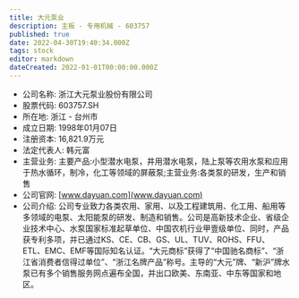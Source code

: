 ```yaml
---
title: 大元泵业
description: 主板 - 专用机械 - 603757
published: true
date: 2022-04-30T19:40:34.000Z
tags: stock
editor: markdown
dateCreated: 2022-01-01T00:00:00.000Z
---
```


- 公司名称: 浙江大元泵业股份有限公司
- 股票代码: 603757.SH
- 所在地: 浙江 - 台州市
- 成立日期: 1998年01月07日
- 注册资本: 16,821.9万元
- 法定代表人: 韩元富
- 主营业务: 主要产品:小型潜水电泵，井用潜水电泵，陆上泵等农用水泵和应用于热水循环，制冷，化工等领域的屏蔽泵;主营业务:各类泵的研发，生产和销售
- 公司官网: [www.dayuan.com](www.dayuan.com)
- 公司介绍: 公司专业致力各类农用、家用、以及工程建筑用、化工用、船用等多领域的电泵、太阳能泵的研发、制造和销售。公司是高新技术企业、省级企业技术中心、水泵国家标准起草单位、中国农机行业甲壹级单位、同时，产品获专利多项，并已通过KS、CE、CB、GS、UL、TUV、ROHS、FFU、ETL、EMC、EMF等国际知名认证。“大元商标”获得了“中国驰名商标”、“浙江省消费者信得过单位”、“浙江名牌产品”称号。主导的“大元”牌、“新沪”牌水泵已有多个销售服务网点遍布全国，并出口欧美、东南亚、中东等国家和地区。


